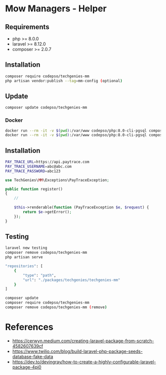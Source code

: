 # Mow Managers - Helper

## Requirements

* php >= 8.0.0
* laravel >= 8.12.0
* composer >= 2.0.7

## Installation
```bash
composer require codepso/techgenies-mm
php artisan vendor:publish --tag=mm-config (optional)
````

## Update
```bash
composer update codepso/techgenies-mm
```
### Docker
```bash
docker run --rm -it -v $(pwd):/var/www codepso/php:8.0-cli-pgsql composer require codepso/techgenies-mm
docker run --rm -it -v $(pwd):/var/www codepso/php:8.0-cli-pgsql composer update codepso/techgenies-mm
```

## Installation

```bash
PAY_TRACE_URL=https://api.paytrace.com
PAY_TRACE_USERNAME=abc@abc.com
PAY_TRACE_PASSWORD=abc123
````

```php
use TechGenies\MM\Exceptions\PayTraceException;

public function register()
{
    //
    
    $this->renderable(function (PayTraceException $e, $request) {
        return $e->getError();
    });
}
```

## Testing
```bash
laravel new testing
composer remove codepso/techgenies-mm
php artisan serve
```

```bash
"repositories": [
    {
        "type": "path",
        "url": "./packages/techgenies/techgenies-mm"
    }
]
```
```bash
composer update
composer require codepso/techgenies-mm
composer remove codepso/techgenies-mm (remove)
```

# References
- https://cerwyn.medium.com/creating-laravel-package-from-scratch-4582607639cf
- https://www.twilio.com/blog/build-laravel-php-package-seeds-database-fake-data
- https://dev.to/devingray/how-to-create-a-highly-configurable-laravel-package-4pj0
